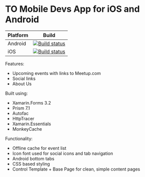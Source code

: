 # TO Mobile Devs App for iOS and Android

|Platform|Build|
| ------------------- | :------------------: |
|Android|[![Build status](https://build.appcenter.ms/v0.1/apps/f50d62d2-e865-4e0e-b7dd-ed4bb6d5493d/branches/master/badge)](https://appcenter.ms)|
|iOS|[![Build status](https://build.appcenter.ms/v0.1/apps/b8c71ad1-17c5-4e74-b9dd-683433b58eeb/branches/master/badge)](https://appcenter.ms)|

Features:
* Upcoming events with links to Meetup.com
* Social links
* About Us

Built using:
* Xamarin.Forms 3.2
* Prism 7.1
* Autofac
* HttpTracer
* Xamarin.Essentials
* MonkeyCache

Functionality:
* Offline cache for event list
* Icon font used for social icons and tab navigation
* Android bottom tabs
* CSS based styling
* Control Template + Base Page for clean, simple content pages
